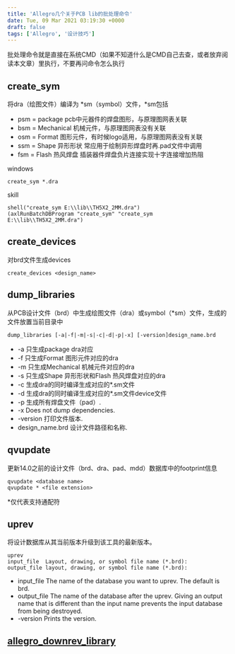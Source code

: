 ```yaml
---
title: 'Allegro几个关于PCB lib的批处理命令'
date: Tue, 09 Mar 2021 03:19:30 +0000
draft: false
tags: ['Allegro', '设计技巧']
---
```


批处理命令就是直接在系统CMD（如果不知道什么是CMD自己去查，或者放弃阅读本文章）里执行，不要再问命令怎么执行

create\_sym
-----------

将dra（绘图文件）编译为 \*sm（symbol）文件，\*sm包括

*   psm = package pcb中元器件的焊盘图形，与原理图网表关联
*   bsm = Mechanical 机械元件，与原理图网表没有关联
*   osm = Format 图形元件，有时候logo适用，与原理图网表没有关联
*   ssm = Shape 异形形状 常应用于绘制异形焊盘时再.pad文件中调用
*   fsm = Flash 热风焊盘 插装器件焊盘负片连接实现十字连接增加热阻

windows

```
create_sym *.dra
```

skill

```
shell("create_sym E:\\lib\\TH5X2_2MM.dra")
(axlRunBatchDBProgram "create_sym" "create_sym E:\\lib\\TH5X2_2MM.dra")
```

create\_devices
---------------

对brd文件生成devices

```
create_devices <design_name>
```

dump\_libraries
---------------

从PCB设计文件（brd）中生成绘图文件（dra）或symbol（\*sm）文件，生成的文件放置当前目录中

```
dump_libraries [-a|-f|-m|-s|-c|-d|-p|-x] [-version]design_name.brd
```

*   \-a 只生成package dra对应
*   \-f 只生成Format 图形元件对应的dra
*   \-m 只生成Mechanical 机械元件对应的dra
*   \-s 只生成Shape 异形形状和Flash 热风焊盘对应的dra
*   \-c 生成dra的同时编译生成对应的\*.sm文件
*   \-d 生成dra的同时编译生成对应的\*.sm文件device文件
*   \-p 生成所有焊盘文件（pad）.
*   \-x Does not dump dependencies.
*   \-version 打印文件版本.
*   design\_name.brd 设计文件路径和名称.

qvupdate
--------

更新14.0之前的设计文件（brd、dra、pad、mdd）数据库中的footprint信息

```
qvupdate <database name>
qvupdate * <file extension>
```

\*仅代表支持通配符

uprev
-----

将设计数据库从其当前版本升级到该工具的最新版本。

```
uprev
input_file  Layout, drawing, or symbol file name (*.brd):
output_file layout, drawing, or symbol file name (*.brd):
```

*   input\_file The name of the database you want to uprev. The default is brd.
*   output\_file The name of the database after the uprev. Giving an output name that is different than the input name prevents the input database from being destroyed.
*   \-version Prints the version.

**[allegro\_downrev\_library](https://a1024.synology.me:1024/allegro-pcb%e9%99%8d%e7%89%88%e6%9c%ac/)**
-------------------------------------------------------------------------------------------------------